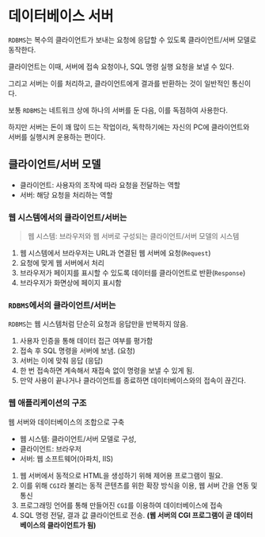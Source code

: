 # 데이터베이스 서버

`RDBMS`는 복수의 클라이언트가 보내는 요청에 응답할 수 있도록 클라이언트/서버 모델로 동작한다.  

클라이언트는 이때, 서버에 접속 요청이나, SQL 명령 실행 요청을 보낼 수 있다.

그리고 서버는 이를 처리하고, 클라이언트에게 결과를 반환하는 것이 일반적인 통신이다.

보통 `RDBMS`는 네트워크 상에 하나의 서버를 둔 다음, 이를 독점하여 사용한다.

하지만 서버는 돈이 꽤 많이 드는 작업이라, 독학하기에는 자신의 PC에 클라이언트와 서버를 실행시켜 운용하는 편이다.


## 클라이언트/서버 모델

+ 클라이언트: 사용자의 조작에 따라 요청을 전달하는 역할
+ 서버: 해당 요청을 처리하는 역할

### 웹 시스템에서의 클라이언트/서버는

> 웹 시스템: 브라우저와 웹 서버로 구성되는 클라이언트/서버 모델의 시스템

1. 웹 시스템에서 브라우저는 URL과 연결된 웹 서버에 요청(`Request`)
2. 요청에 맞게 웹 서버에서 처리
3. 브라우저가 페이지를 표시할 수 있도록 데이터를 클라이언트로 반환(`Response`)
4. 브라우저가 화면상에 페이지 표시함

### `RDBMS`에서의 클라이언트/서버는

`RDBMS`는 웹 시스템처럼 단순히 요청과 응답만을 반복하지 않음.

1. 사용자 인증을 통해 데이터 접근 여부를 평가함
2. 접속 후 SQL 명령을 서버에 보냄. (요청)
3. 서버는 이에 맞춰 응답 (응답)
4. 한 번 접속하면 계속해서 재접속 없이 명령을 보낼 수 있게 됨.
5. 만약 사용이 끝나거나 클라이언트를 종료하면 데이터베이스와의 접속이 끊긴다.

### 웹 애플리케이션의 구조

웹 서버와 데이터베이스의 조합으로 구축

+ 웹 시스템: 클라이언트/서버 모델로 구성, 
+ 클라이언트: 브라우저 
+ 서버: 웹 소프트웨어(아파치, IIS)

1. 웹 서버에서 동적으로 HTML을 생성하기 위해 제어용 프로그램이 필요.
2. 이를 위해 `CGI`라 불리는 동적 콘텐츠를 위한 확장 방식을 이용, 웹 서버 간을 연동 및 통신
3. 프로그래밍 언어를 통해 만들어진 `CGI`를 이용하여 데이터베이스에 접속
4. SQL 명령 전달, 결과 값 클라이언트로 전송. **(웹 서버의 CGI 프로그램이 곧 데이터베이스의 클라이언트가 됨)**

